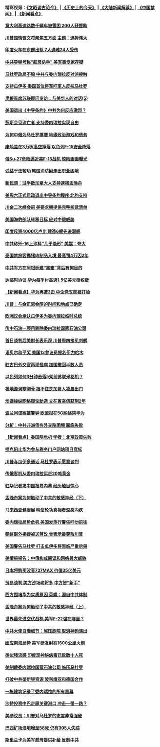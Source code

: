 #### 精彩视频：[《文昭谈古论今》](http://45.32.25.56/wenzhao) | [《历史上的今天》](http://45.32.25.56/today-in-history) | [《大陆新闻解读》](http://45.32.25.56/ntdtv-comedy) | [《中国禁闻》](http://45.32.25.56/ntdtv-news) | [《新闻看点》](http://45.32.25.56/news-insight) 

 #### [意大利高速路数千辆车被雪困 200人获援助](../pages/nsc418/n11022003.md?t=02031639) 

#### [川普国情咨文将聚焦五方面 主题：选择伟大](../pages/nsc418/n11021501.md?t=02031639) 

#### [印度火车在东部出轨 7人遇难24人受伤](../pages/nsc418/n11021809.md?t=02031639) 

#### [中共导弹号称“航母杀手” 美军事专家存疑](../pages/nsc418/n11021488.md?t=02031639) 

#### [马杜罗政局不稳 中共与委内瑞拉反对派接触](../pages/nsc418/n11020719.md?t=02031639) 

#### [支持瓜伊多 委国首位将军吁军人反抗马杜罗](../pages/nsc418/n11020776.md?t=02031639) 

#### [里根首席苏联顾问专访：与美华人的对话(5)](../pages/nsc418/n10968703.md?t=02031639) 

#### [美国退出《中导条约》中共为何反应激烈？](../pages/nsc418/n11020569.md?t=02031639) 

#### [彭斯会见流亡者 支持委内瑞拉实现自由](../pages/nsc418/n11020031.md?t=02031639) 

#### [为何中俄为马杜罗撑腰 地缘政治游戏和债务](../pages/nsc418/n11018692.md?t=02031639) 

#### [座舱盖在3万呎高空掉落 以色列F-15安全降落](../pages/nsc418/n11019864.md?t=02031639) 

#### [俄Su-27危险逼近美F-15战机 惊险画面曝光](../pages/nsc418/n11019743.md?t=02031639) 

#### [受益于法轮功 韩国消防尉走出职业困境](../pages/nsc418/n11017411.md?t=02031639) 

#### [新民调：过半数加拿大人支持逮捕孟晚舟](../pages/nsc418/n11018655.md?t=02031639) 

#### [美周六正式启动退出中导条约程序 北约支持](../pages/nsc418/n11018405.md?t=02031639) 

#### [川金二次峰会前 美要求朝提供完整核武清单](../pages/nsc418/n11017962.md?t=02031639) 

#### [美国海豹部队转移目标 应对中俄威胁](../pages/nsc418/n11017801.md?t=02031639) 

#### [印度斥资4000亿卢比 建造6艘先进潜舰](../pages/nsc418/n11017635.md?t=02031639) 

#### [中共称歼-16上涂料“几乎隐形” 美媒：夸大](../pages/nsc418/n11017535.md?t=02031639) 

#### [泰国禁旅客携猪肉制品入境 最高罚4万囚2年](../pages/nsc418/n11016939.md?t=02031639) 

#### [中共军方在阿根廷建“黑箱”背后有何目的](../pages/nsc418/n11016689.md?t=02031639) 

#### [达临时协议 华为每季付高通1.5亿美元授权费](../pages/nsc418/n11016503.md?t=02031639) 

#### [【新闻看点】华为再遭3击 中企党支部被打脸](../pages/nsc418/n11016110.md?t=02031639) 

#### [川普：与金正恩会晤的时间和地点已确定](../pages/nsc418/n11016340.md?t=02031639) 

#### [欧洲议会承认瓜伊多为委内瑞拉临时总统](../pages/nsc418/n11016267.md?t=02031639) 

#### [传中石油一项目剔除委内瑞拉国家石油公司](../pages/nsc418/n11015982.md?t=02031639) 

#### [首日谈判后美财长表乐观 川普周四接见刘鹤](../pages/nsc418/n11015436.md?t=02031639) 

#### [诺贝尔和平奖 美国13参议员提名伊力哈木](../pages/nsc418/n11014742.md?t=02031639) 

#### [驻古巴外交官再现怪病 加国撤回半数人员](../pages/nsc418/n11014810.md?t=02031639) 

#### [以色列如何3分钟击落5架前苏联米格机？](../pages/nsc418/n11014659.md?t=02031639) 

#### [极地漩涡寒彻骨 挡不住芝加哥人凌晨出门](../pages/nsc418/n11014521.md?t=02031639) 

#### [涉嫌操纵网络舆论助选 文在寅亲信获刑2年](../pages/nsc418/n11014174.md?t=02031639) 

#### [波兰间谍案敲警钟 欧盟拟在5G网络禁华为](../pages/nsc418/n11013814.md?t=02031639) 

#### [分析：中共非洲债务外交陷困境 面临失败](../pages/nsc418/n11013731.md?t=02031639) 

#### [【新闻看点】委国陷危机 学者：北京政策失败](../pages/nsc418/n11013287.md?t=02031639) 

#### [捷克阻止华为参与税务门户网站项目竞标](../pages/nsc418/n11013525.md?t=02031639) 

#### [川普与瓜伊多通话 马杜罗表示愿意谈判](../pages/nsc418/n11013353.md?t=02031639) 

#### [传俄客机从委内瑞拉运走20吨黄金](../pages/nsc418/n11013224.md?t=02031639) 

#### [驻华记者揭中国报导内幕 经历触目惊心](../pages/nsc418/n11013118.md?t=02031639) 

#### [孟晚舟案为何触动了中共的敏感神经（下）](../pages/nsc418/n11008903.md?t=02031639) 

#### [马来西亚健康展 明法轮功真相者深感内疚](../pages/nsc418/n11010949.md?t=02031639) 

#### [委内瑞拉局势危机 美国发旅行警告吁勿前往](../pages/nsc418/n11012593.md?t=02031639) 

#### [朝鲜副外相疑被送劳改 曾表示最尊敬川普](../pages/nsc418/n11011872.md?t=02031639) 

#### [美国警告马杜罗 打击瓜伊多将面临严重后果](../pages/nsc418/n11011422.md?t=02031639) 

#### [美情报报告：中俄构成间谍和网络最大威胁](../pages/nsc418/n11011346.md?t=02031639) 

#### [日本将购买波音737MAX 价值35亿美元](../pages/nsc418/n11011238.md?t=02031639) 

#### [贸易谈判 美方沙场老将多 中方皆“新手”](../pages/nsc418/n11010973.md?t=02031639) 

#### [西方围堵华为实质原因 英媒：源自中共体制](../pages/nsc418/n11010190.md?t=02031639) 

#### [孟晚舟案为何触动了中共的敏感神经（上）](../pages/nsc418/n11008466.md?t=02031639) 

#### [世界最先进空优战机 美军F-22强在哪里？](../pages/nsc418/n11010323.md?t=02031639) 

#### [中共大使自曝细节：施压剧院 取消神韵演出](../pages/nsc418/n11008988.md?t=02031639) 

#### [因应南海局势 美军研发射程1600公里火炮](../pages/nsc418/n11010046.md?t=02031639) 

#### [类似猪流感 印度现神秘病毒已致数十人死](../pages/nsc418/n11009797.md?t=02031639) 

#### [美制裁委内瑞拉国营石油公司 施压马杜罗](../pages/nsc418/n11009006.md?t=02031639) 

#### [打破中共垄断锂资源 玻利维亚和德国合作](../pages/nsc418/n11008598.md?t=02031639) 

#### [一栋建筑记录了委内瑞拉的所有黑幕](../pages/nsc418/n11008614.md?t=02031639) 

#### [沙特投资中巴走廊关键港口 冲击一带一路？](../pages/nsc418/n11008620.md?t=02031639) 

#### [美参议员：川普对马杜罗的态度非常强硬](../pages/nsc418/n11008349.md?t=02031639) 

#### [巴西矿场溃坝增至58死 仍有305人失踪](../pages/nsc418/n11007445.md?t=02031639) 

#### [斯里兰卡为美军航母提供补给 反制中共](../pages/nsc418/n11007567.md?t=02031639) 

